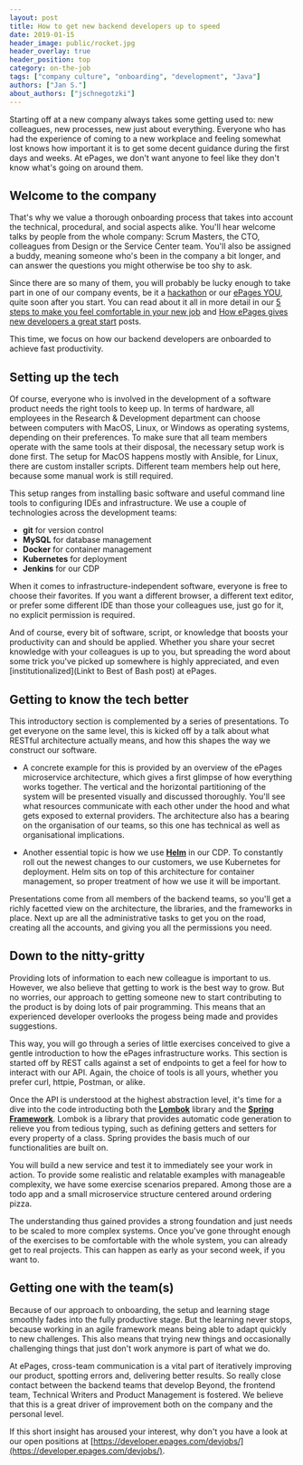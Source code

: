 ```yaml
---
layout: post
title: How to get new backend developers up to speed
date: 2019-01-15
header_image: public/rocket.jpg
header_overlay: true
header_position: top
category: on-the-job
tags: ["company culture", "onboarding", "development", "Java"]
authors: ["Jan S."]
about_authors: ["jschnegotzki"]
---
```


Starting off at a new company always takes some getting used to: new colleagues, new processes, new just about everything.
Everyone who has had the experience of coming to a new workplace and feeling somewhat lost knows how important it is to get some decent guidance during the first days and weeks.
At ePages, we don't want anyone to feel like they don't know what's going on around them.

## Welcome to the company

That's why we value a thorough onboarding process that takes into account the technical, procedural, and social aspects alike.
You'll hear welcome talks by people from the whole company: Scrum Masters, the CTO, colleagues from Design or the Service Center team.
You'll also be assigned a buddy, meaning someone who's been in the company a bit longer, and can answer the questions you might otherwise be too shy to ask.

Since there are so many of them, you will probably be lucky enough to take part in one of our company events, be it a [hackathon](https://www.youtube.com/watch?v=j-bj3nC7qss) or our [ePages YOU](/blog/events/epages-you-our-annual-gathering-of-epagees/), quite soon after you start.
You can read about it all in more detail in our [5 steps to make you feel comfortable in your new job](/blog/on-the-job/5-steps-to-make-you-feel-comfortable-in-your-new-job/) and [How ePages gives new developers a great start](/blog/on-the-job/how-epages-gives-new-developers-a-great-start/) posts.

This time, we focus on how our backend developers are onboarded to achieve fast productivity.

## Setting up the tech

Of course, everyone who is involved in the development of a software product needs the right tools to keep up.
In terms of hardware, all employees in the Research & Development department can choose between computers with MacOS, Linux, or Windows as operating systems, depending on their preferences. 
To make sure that all team members operate with the same tools at their disposal, the necessary setup work is done first. 
The setup for MacOS happens mostly with Ansible, for Linux, there are custom installer scripts.
Different team members help out here, because some manual work is still required.

This setup ranges from installing basic software and useful command line tools to configuring IDEs and infrastructure.
We use a couple of technologies across the development teams:

* **git** for version control
* **MySQL** for database management
* **Docker** for container management
* **Kubernetes** for deployment
* **Jenkins** for our CDP

When it comes to infrastructure-independent software, everyone is free to choose their favorites.
If you want a different browser, a different text editor, or prefer some different IDE than those your colleagues use, just go for it, no explicit permission is required.

And of course, every bit of software, script, or knowledge that boosts your productivity can and should be applied.
Whether you share your secret knowledge with your colleagues is up to you, but spreading the word about some trick you've picked up somewhere is highly appreciated, and even [institutionalized](Linkt to Best of Bash post) at ePages.

## Getting to know the tech better

This introductory section is complemented by a series of presentations.
To get everyone on the same level, this is kicked off by a talk about what RESTful architecture actually means, and how this shapes the way we construct our software.

* A concrete example for this is provided by an overview of the ePages microservice architecture, which gives a first glimpse of how everything works together.
The vertical and the horizontal partitioning of the system will be presented visually and discussed thoroughly.
You'll see what resources communicate with each other under the hood and what gets exposed to external providers.
The architecture also has a bearing on the organisation of our teams, so this one has technical as well as organisational implications.

* Another essential topic is how we use [**Helm**](/blog/tech-stories/kubernetes-deployments-with-helm/) in our CDP.
To constantly roll out the newest changes to our customers, we use Kubernetes for deployment.
Helm sits on top of this architecture for container management, so proper treatment of how we use it will be important.

Presentations come from all members of the backend teams, so you'll get a richly facetted view on the architecture, the libraries, and the frameworks in place.
Next up are all the administrative tasks to get you on the road, creating all the accounts, and giving you all the permissions you need.

## Down to the nitty-gritty

Providing lots of information to each new colleague is important to us.
However, we also believe that getting to work is the best way to grow.
But no worries, our approach to getting someone new to start contributing to the product is by doing lots of pair programming.
This means that an experienced developer overlooks the progess being made and provides suggestions.

This way, you will go through a series of little exercises conceived to give a gentle introduction to how the ePages infrastructure works.
This section is started off by REST calls against a set of endpoints to get a feel for how to interact with our API.
Again, the choice of tools is all yours, whether you prefer curl, httpie, Postman, or alike.

Once the API is understood at the highest abstraction level, it's time for a dive into the code introducting both the [**Lombok**](https://projectlombok.org) library and the [**Spring Framework**](https://spring.io).
Lombok is a library that provides automatic code generation to relieve you from tedious typing, such as defining getters and setters for every property of a class.
Spring provides the basis much of our functionalities are built on.

You will build a new service and test it to immediately see your work in action.
To provide some realistic and relatable examples with manageable complexity, we have some exercise scenarios prepared.
Among those are a todo app and a small microservice structure centered around ordering pizza.

The understanding thus gained provides a strong foundation and just needs to be scaled to more complex systems.
Once you've gone throught enough of the exercises to be comfortable with the whole system, you can already get to real projects.
This can happen as early as your second week, if you want to.

## Getting one with the team(s)

Because of our approach to onboarding, the setup and learning stage smoothly fades into the fully productive stage.
But the learning never stops, because working in an agile framework means being able to adapt quickly to new challenges.
This also means that trying new things and occasionally challenging things that just don't work anymore is part of what we do.

At ePages, cross-team communication is a vital part of iteratively improving our product, spotting errors and, delivering better results.
So really close contact between the backend teams that develop Beyond, the frontend team, Technical Writers and Product Management is fostered.
We believe that this is a great driver of improvement both on the company and the personal level.

If this short insight has aroused your interest, why don't you have a look at our open positions at [https://developer.epages.com/devjobs/](https://developer.epages.com/devjobs/).